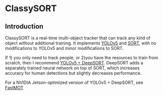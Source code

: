 # ClassySORT

## Introduction
ClassySORT is a real-time multi-object tracker that can track any kind of object without additional training.
It implements [YOLOv5](https://github.com/ultralytics/yolov5/wiki) and [SORT](https://github.com/abewley/sort), with no modifications to YOLOv5 and minor modifications to SORT.

If 1) you only need to track people, or 2)you have the resources to train from scratch,
then I recommend [YOLOv5 + DeepSORT](https://github.com/mikel-brostrom/Yolov5_DeepSort_Pytorch).
DeepSORT adds a separately trained neural network on top of SORT, which increases accuracy for human detections but slightly decreases performance.

For a NVIDIA Jetson-optimized version of YOLOv5 + DeepSORT, see [FastMOT](https://github.com/GeekAlexis/FastMOT)
